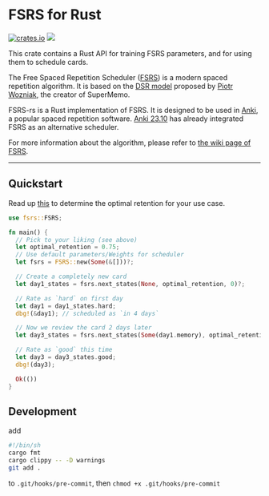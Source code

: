 # FSRS for Rust

[![crates.io](https://img.shields.io/crates/v/fsrs.svg)](https://crates.io/crates/fsrs) ![](https://github.com/open-spaced-repetition/fsrs-rs/actions/workflows/check.yml/badge.svg)

This crate contains a Rust API for training FSRS parameters, and for using them to schedule cards.

The Free Spaced Repetition Scheduler ([FSRS](https://github.com/open-spaced-repetition/fsrs4anki)) is a modern spaced repetition algorithm. It is based on the [DSR model](https://supermemo.guru/wiki/Three_component_model_of_memory) proposed by [Piotr Wozniak](https://supermemo.guru/wiki/Piotr_Wozniak), the creator of SuperMemo.

FSRS-rs is a Rust implementation of FSRS. It is designed to be used in [Anki](https://apps.ankiweb.net/), a popular spaced repetition software. [Anki 23.10](https://github.com/ankitects/anki/releases/tag/23.10) has already integrated FSRS as an alternative scheduler.

For more information about the algorithm, please refer to [the wiki page of FSRS](https://github.com/open-spaced-repetition/fsrs4anki/wiki/The-Algorithm).

---

## Quickstart

Read up [this](https://github.com/open-spaced-repetition/fsrs4anki/wiki/The-Optimal-Retention) to determine the optimal retention for your use case.

```rust
use fsrs::FSRS;

fn main() {
  // Pick to your liking (see above)
  let optimal_retention = 0.75;
  // Use default parameters/Weights for scheduler
  let fsrs = FSRS::new(Some(&[]))?;

  // Create a completely new card
  let day1_states = fsrs.next_states(None, optimal_retention, 0)?;

  // Rate as `hard` on first day
  let day1 = day1_states.hard;
  dbg!(&day1); // scheduled as `in 4 days`

  // Now we review the card 2 days later
  let day3_states = fsrs.next_states(Some(day1.memory), optimal_retention, 2)?;

  // Rate as `good` this time
  let day3 = day3_states.good;
  dbg!(day3);

  Ok(())
}
```

## Development

add

```sh
#!/bin/sh
cargo fmt
cargo clippy -- -D warnings
git add .
```

to `.git/hooks/pre-commit`, then `chmod +x .git/hooks/pre-commit`
